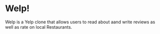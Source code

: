 # Welp!

Welp is a Yelp clone that allows users to read about aand write reviews as well as rate on local Restaurants.
